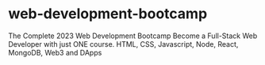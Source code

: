 # web-development-bootcamp
The Complete 2023 Web Development Bootcamp Become a Full-Stack Web Developer with just ONE course. HTML, CSS, Javascript, Node, React, MongoDB, Web3 and DApps
